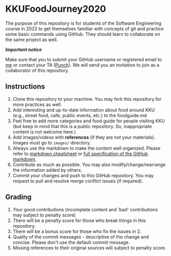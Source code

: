 # KKUFoodJourney2020
The purpose of this repository is for students of the Software Engineering course in 2022 to get themselves familiar with concepts of git and practice some basic commands using GitHub. They should learn to collaborate on the same project as well.

***Important notice***

Make sure that you to submit your GitHub username or registered email to [me](mailto:chitsutha@kku.ac.th) or contact your TA ([Punch](mailto:peeradon_s@kkumail.com)). We will send you an invitation to join as a collaborator of this repository.

## Instructions
1. Clone this repository to your machine. You may fork this repository for more practices as well.
2. Add interesting and up-to-date information about food around KKU (e.g., street food, cafe, public events, etc.) to the foodguide.md
3. Feel free to add more categories and food guide for people visiting KKU (but keep in mind that this is a public repository. So, inappropriate content is not welcome here.)
4. Add images/videos with __references__ (if they are not your materials). Images must go to `images/` directory. 
5. Always use the markdown to make the content well organized. Please refer to [markdown cheatsheet](https://github.com/adam-p/markdown-here/wiki/Markdown-Here-Cheatsheet) or [full specification of the GitHub markdown](https://docs.github.com/en/free-pro-team@latest/github/writing-on-github).  
6. Contribute as much as possible. You may also modify/change/rearrange the information added by others.
7. Commit your changes and push to this GitHub repository. You may request to pull and resolve merge conflict issues (if required).

## Grading
1. Your good contributions (incomplete content and 'bad' contributions may subject to penalty score)
2. There will be a penalty score for those who break things in this repository.
3. There will be a bonus score for those who fix the issues in 2.
4. Quality of the commit messages - descriptive of the change and concise. Please don't use the default commit message.
5. Missing references to their original sources will subject to penalty score.
